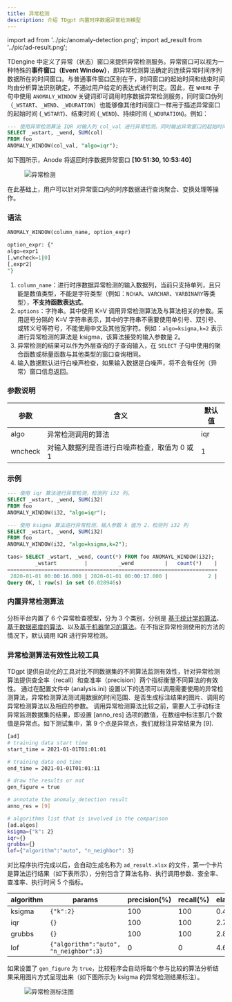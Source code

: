 ```yaml
---
title: 异常检测
description: 介绍 TDgpt 内置时序数据异常检测模型
---
```


import ad from '../pic/anomaly-detection.png';
import ad_result from '../pic/ad-result.png';

TDengine 中定义了异常（状态）窗口来提供异常检测服务。异常窗口可以视为一种特殊的**事件窗口（Event Window）**，即异常检测算法确定的连续异常时间序列数据所在的时间窗口。与普通事件窗口区别在于，时间窗口的起始时间和结束时间均由分析算法识别确定，不通过用户给定的表达式进行判定。因此，在 `WHERE` 子句中使用 `ANOMALY_WINDOW` 关键词即可调用时序数据异常检测服务，同时窗口伪列（`_WSTART`、`_WEND`、`_WDURATION`）也能够像其他时间窗口一样用于描述异常窗口的起始时间 (`_WSTART`)、结束时间 (`_WEND`)、持续时间 (`_WDURATION`)。例如：

```SQL
--- 使用异常检测算法 IQR 对输入列 col_val 进行异常检测。同时输出异常窗口的起始时间、结束时间、以及异常窗口内 col 列的和。
SELECT _wstart, _wend, SUM(col) 
FROM foo
ANOMALY_WINDOW(col_val, "algo=iqr");
```

如下图所示，Anode 将返回时序数据异常窗口 **[10:51:30, 10:53:40]**

<figure style={{textAlign: "center"}}>
<img src={ad} alt="异常检测"/>
</figure>

在此基础上，用户可以针对异常窗口内的时序数据进行查询聚合、变换处理等操作。

### 语法

```SQL
ANOMALY_WINDOW(column_name, option_expr)

option_expr: {"
algo=expr1
[,wncheck=1|0]
[,expr2]
"}
```

1. `column_name`：进行时序数据异常检测的输入数据列，当前只支持单列，且只能是数值类型，不能是字符类型（例如：`NCHAR`、`VARCHAR`、`VARBINARY`等类型），**不支持函数表达式**。
2. `options`：字符串。其中使用 K=V 调用异常检测算法及与算法相关的参数。采用逗号分隔的 K=V 字符串表示，其中的字符串不需要使用单引号、双引号、或转义号等符号，不能使用中文及其他宽字符。例如：`algo=ksigma,k=2` 表示进行异常检测的算法是 ksigma，该算法接受的输入参数是 2。
3. 异常检测的结果可以作为外层查询的子查询输入，在 `SELECT` 子句中使用的聚合函数或标量函数与其他类型的窗口查询相同。
4. 输入数据默认进行白噪声检查，如果输入数据是白噪声，将不会有任何（异常）窗口信息返回。

### 参数说明

| 参数      | 含义                     | 默认值 |
| ------- | ---------------------- | --- |
| algo    | 异常检测调用的算法              | iqr |
| wncheck | 对输入数据列是否进行白噪声检查，取值为 0 或 1 | 1   |

### 示例

```SQL
--- 使用 iqr 算法进行异常检测，检测列 i32 列。
SELECT _wstart, _wend, SUM(i32) 
FROM foo
ANOMALY_WINDOW(i32, "algo=iqr");

--- 使用 ksigma 算法进行异常检测，输入参数 k 值为 2，检测列 i32 列
SELECT _wstart, _wend, SUM(i32) 
FROM foo
ANOMALY_WINDOW(i32, "algo=ksigma,k=2");

taos> SELECT _wstart, _wend, count(*) FROM foo ANOMAYL_WINDOW(i32);
         _wstart         |          _wend          |   count(*)    |
====================================================================
 2020-01-01 00:00:16.000 | 2020-01-01 00:00:17.000 |             2 |
Query OK, 1 row(s) in set (0.028946s)
```

### 内置异常检测算法

分析平台内置了 6 个异常检查模型，分为 3 个类别，分别是 [基于统计学的算法](./02-statistics-approach.md)、[基于数据密度的算法](./03-data-density.md)、以及[基于机器学习的算法](./04-machine-learning.md)。在不指定异常检测使用的方法的情况下，默认调用 IQR 进行异常检测。

### 异常检测算法有效性比较工具

TDgpt 提供自动化的工具对比不同数据集的不同算法监测有效性，针对异常检测算法提供查全率（recall）和查准率（precision）两个指标衡量不同算法的有效性。
通过在配置文件中 (analysis.ini) 设置以下的选项可以调用需要使用的异常检测算法，异常检测算法测试用数据的时间范围、是否生成标注结果的图片、调用的异常检测算法以及相应的参数。
调用异常检测算法比较之前，需要人工手动标注异常监测数据集的结果，即设置 [anno_res] 选项的数值，在数组中标注那几个数值是异常点。如下测试集中，第 9 个点是异常点，我们就标注异常结果为 [9].

```bash
[ad]
# training data start time
start_time = 2021-01-01T01:01:01

# training data end time
end_time = 2021-01-01T01:01:11

# draw the results or not
gen_figure = true

# annotate the anomaly_detection result
anno_res = [9]

# algorithms list that is involved in the comparison
[ad.algos]
ksigma={"k": 2}
iqr={}
grubbs={}
lof={"algorithm":"auto", "n_neighbor": 3}
```

对比程序执行完成以后，会自动生成名称为 `ad_result.xlsx` 的文件，第一个卡片是算法运行结果（如下表所示），分别包含了算法名称、执行调用参数、查全率、查准率、执行时间 5 个指标。

| algorithm | params                                 | precision(%) | recall(%) | elapsed_time(ms.) |
| --------- | -------------------------------------- | ------------ | --------- | ----------------- |
| ksigma    | `{"k":2}`                              | 100          | 100       | 0.453             |
| iqr       | `{}`                                   | 100          | 100       | 2.727             |
| grubbs    | `{}`                                   | 100          | 100       | 2.811             |
| lof       | `{"algorithm":"auto", "n_neighbor":3}` | 0            | 0         | 4.660             |

如果设置了 `gen_figure` 为 `true`，比较程序会自动将每个参与比较的算法分析结果采用图片方式呈现出来（如下图所示为 ksigma 的异常检测结果标注）。

<figure style={{textAlign: "center"}}>
<img src={ad_result} alt="异常检测标注图"/>
</figure>
